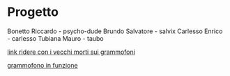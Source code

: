 Progetto
========

Bonetto Riccardo - psycho-dude
Brundo Salvatore - salvix
Carlesso Enrico - carlesso
Tubiana Mauro - taubo

[link ridere con i vecchi morti sui grammofoni](http://www.teletorre19.com/HTML/finestraperta/meraviglie/grammofono.htm)

[grammofono in funzione](http://www.youtube.com/watch?v=Qx02oTgfxVU)
